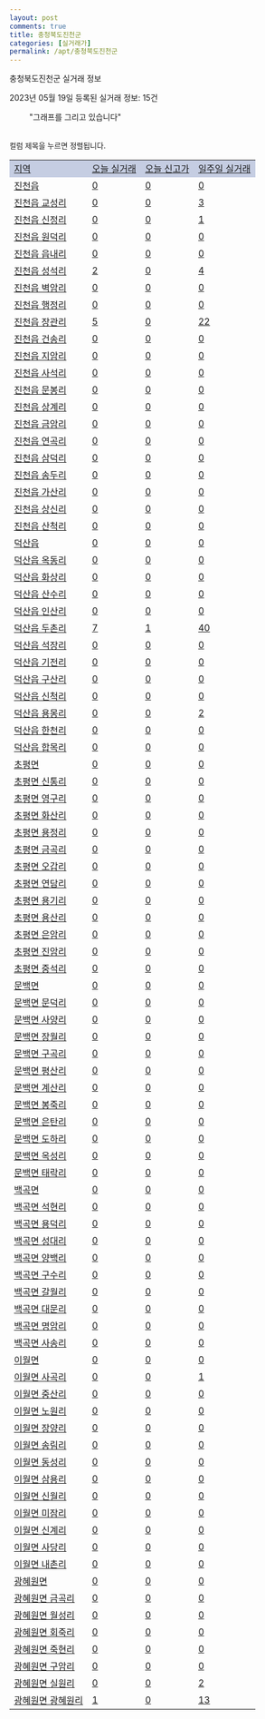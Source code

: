 ```yaml
---
layout: post
comments: true
title: 충청북도진천군
categories: [실거래가]
permalink: /apt/충청북도진천군
---
```


충청북도진천군 실거래 정보

2023년 05월 19일 등록된 실거래 정보: 15건

<!--<script async src="https://pagead2.googlesyndication.com/pagead/js/adsbygoogle.js?client=ca-pub-3485438051770037"
 crossorigin="anonymous"></script>-->

<script type="text/javascript">
  google.charts.load('current', {'packages':['corechart']});
  google.charts.setOnLoadCallback(drawChart);

  function drawChart() {
    var data = google.visualization.arrayToDataTable([['거래일', '매매', '전월세', '전매'], ['21-01', 1, 2, 0], ['21-02', 0, 1, 0], ['21-03', 0, 2, 0], ['21-04', 0, 1, 0], ['21-05', 1, 0, 0], ['21-06', 0, 1, 0], ['21-07', 0, 3, 0], ['21-08', 20, 34, 6], ['21-09', 2, 8, 0], ['21-10', 1, 0, 0], ['21-11', 2, 3, 0], ['21-12', 0, 3, 0], ['22-01', 0, 8, 4], ['22-02', 2, 9, 0], ['22-03', 1, 5, 1], ['22-04', 4, 0, 0], ['22-05', 32, 70, 2], ['22-06', 62, 340, 7], ['22-07', 66, 197, 7], ['22-08', 59, 259, 7], ['22-09', 45, 225, 4], ['22-10', 63, 218, 21], ['22-11', 50, 161, 7], ['22-12', 38, 133, 9], ['23-01', 47, 247, 6], ['23-02', 85, 198, 4], ['23-03', 72, 148, 14], ['23-04', 63, 135, 20], ['23-05', 30, 75, 5]]);

    var options = {
      title: '최근 1년간 유형별 거래량 추이',
      legend: { position: 'bottom' }
    };

    setTimeout(function() {
        var chart = new google.visualization.LineChart(document.getElementById('columnchart_material'));
        chart.draw(data, (options));
        document.getElementById('loading').style.display = 'none';
        var dayLabel = (new Date()).getDay();
        if (dayLabel < 2) {
            sorttable.innerSortFunction.apply(document.getElementById('week'), []);
            sorttable.innerSortFunction.apply(document.getElementById('week'), []);        
        }
        else {
            sorttable.innerSortFunction.apply(document.getElementById('today'), []);
            sorttable.innerSortFunction.apply(document.getElementById('today'), []);
        }
    }, 200);

  }
</script>

<div id="loading" style="z-index:20; display: block; margin-left: 35px">"그래프를 그리고 있습니다"</div>
<div id="columnchart_material" style="width: 95%; margin-left: -35px; display: block"></div>
<!--<div style="width: 95%; margin-left: -35px; display: block">
      <script async src="https://pagead2.googlesyndication.com/pagead/js/adsbygoogle.js?client=ca-pub-3485438051770037"
          crossorigin="anonymous"></script>
      <ins class="adsbygoogle"
          style="display:block"
          data-ad-format="fluid"
          data-ad-layout-key="-fb+5w+4e-db+86"
          data-ad-client="ca-pub-3485438051770037"
          data-ad-slot="1827090281"></ins>
      <script>
          (adsbygoogle = window.adsbygoogle || []).push({});
      </script>
</div>-->
<br>

<font size='small' style='font-size: small;'>컬럼 제목을 누르면 정렬됩니다.</font>
<table class="sortable">
  <tr style='background-color: rgba(114, 132, 186,0.4);'>
    <td id="region"><a href="#">지역</a></td>
    <td id="today"><a href="#">오늘 실거래</a></td>
    <td id="today_new"><a href="#">오늘 신고가</a></td>
    <td id="week"><a href="#">일주일 실거래</a></td>
  </tr>

  
  <tr class="item">
    <td><a href="충청북도진천군진천읍">진천읍</a></td>
    <td><a href="충청북도진천군진천읍">0</a></td>
    <td><a href="충청북도진천군진천읍">0</a></td>
    <td><a href="충청북도진천군진천읍">0</a></td>
  </tr>
    

  <tr class="item">
    <td><a href="충청북도진천군진천읍교성리">진천읍 교성리</a></td>
    <td><a href="충청북도진천군진천읍교성리">0</a></td>
    <td><a href="충청북도진천군진천읍교성리">0</a></td>
    <td><a href="충청북도진천군진천읍교성리">3</a></td>
  </tr>
    

  <tr class="item">
    <td><a href="충청북도진천군진천읍신정리">진천읍 신정리</a></td>
    <td><a href="충청북도진천군진천읍신정리">0</a></td>
    <td><a href="충청북도진천군진천읍신정리">0</a></td>
    <td><a href="충청북도진천군진천읍신정리">1</a></td>
  </tr>
    

  <tr class="item">
    <td><a href="충청북도진천군진천읍원덕리">진천읍 원덕리</a></td>
    <td><a href="충청북도진천군진천읍원덕리">0</a></td>
    <td><a href="충청북도진천군진천읍원덕리">0</a></td>
    <td><a href="충청북도진천군진천읍원덕리">0</a></td>
  </tr>
    

  <tr class="item">
    <td><a href="충청북도진천군진천읍읍내리">진천읍 읍내리</a></td>
    <td><a href="충청북도진천군진천읍읍내리">0</a></td>
    <td><a href="충청북도진천군진천읍읍내리">0</a></td>
    <td><a href="충청북도진천군진천읍읍내리">0</a></td>
  </tr>
    

  <tr class="item">
    <td><a href="충청북도진천군진천읍성석리">진천읍 성석리</a></td>
    <td><a href="충청북도진천군진천읍성석리">2</a></td>
    <td><a href="충청북도진천군진천읍성석리">0</a></td>
    <td><a href="충청북도진천군진천읍성석리">4</a></td>
  </tr>
    

  <tr class="item">
    <td><a href="충청북도진천군진천읍벽암리">진천읍 벽암리</a></td>
    <td><a href="충청북도진천군진천읍벽암리">0</a></td>
    <td><a href="충청북도진천군진천읍벽암리">0</a></td>
    <td><a href="충청북도진천군진천읍벽암리">0</a></td>
  </tr>
    

  <tr class="item">
    <td><a href="충청북도진천군진천읍행정리">진천읍 행정리</a></td>
    <td><a href="충청북도진천군진천읍행정리">0</a></td>
    <td><a href="충청북도진천군진천읍행정리">0</a></td>
    <td><a href="충청북도진천군진천읍행정리">0</a></td>
  </tr>
    

  <tr class="item">
    <td><a href="충청북도진천군진천읍장관리">진천읍 장관리</a></td>
    <td><a href="충청북도진천군진천읍장관리">5</a></td>
    <td><a href="충청북도진천군진천읍장관리">0</a></td>
    <td><a href="충청북도진천군진천읍장관리">22</a></td>
  </tr>
    

  <tr class="item">
    <td><a href="충청북도진천군진천읍건송리">진천읍 건송리</a></td>
    <td><a href="충청북도진천군진천읍건송리">0</a></td>
    <td><a href="충청북도진천군진천읍건송리">0</a></td>
    <td><a href="충청북도진천군진천읍건송리">0</a></td>
  </tr>
    

  <tr class="item">
    <td><a href="충청북도진천군진천읍지암리">진천읍 지암리</a></td>
    <td><a href="충청북도진천군진천읍지암리">0</a></td>
    <td><a href="충청북도진천군진천읍지암리">0</a></td>
    <td><a href="충청북도진천군진천읍지암리">0</a></td>
  </tr>
    

  <tr class="item">
    <td><a href="충청북도진천군진천읍사석리">진천읍 사석리</a></td>
    <td><a href="충청북도진천군진천읍사석리">0</a></td>
    <td><a href="충청북도진천군진천읍사석리">0</a></td>
    <td><a href="충청북도진천군진천읍사석리">0</a></td>
  </tr>
    

  <tr class="item">
    <td><a href="충청북도진천군진천읍문봉리">진천읍 문봉리</a></td>
    <td><a href="충청북도진천군진천읍문봉리">0</a></td>
    <td><a href="충청북도진천군진천읍문봉리">0</a></td>
    <td><a href="충청북도진천군진천읍문봉리">0</a></td>
  </tr>
    

  <tr class="item">
    <td><a href="충청북도진천군진천읍상계리">진천읍 상계리</a></td>
    <td><a href="충청북도진천군진천읍상계리">0</a></td>
    <td><a href="충청북도진천군진천읍상계리">0</a></td>
    <td><a href="충청북도진천군진천읍상계리">0</a></td>
  </tr>
    

  <tr class="item">
    <td><a href="충청북도진천군진천읍금암리">진천읍 금암리</a></td>
    <td><a href="충청북도진천군진천읍금암리">0</a></td>
    <td><a href="충청북도진천군진천읍금암리">0</a></td>
    <td><a href="충청북도진천군진천읍금암리">0</a></td>
  </tr>
    

  <tr class="item">
    <td><a href="충청북도진천군진천읍연곡리">진천읍 연곡리</a></td>
    <td><a href="충청북도진천군진천읍연곡리">0</a></td>
    <td><a href="충청북도진천군진천읍연곡리">0</a></td>
    <td><a href="충청북도진천군진천읍연곡리">0</a></td>
  </tr>
    

  <tr class="item">
    <td><a href="충청북도진천군진천읍삼덕리">진천읍 삼덕리</a></td>
    <td><a href="충청북도진천군진천읍삼덕리">0</a></td>
    <td><a href="충청북도진천군진천읍삼덕리">0</a></td>
    <td><a href="충청북도진천군진천읍삼덕리">0</a></td>
  </tr>
    

  <tr class="item">
    <td><a href="충청북도진천군진천읍송두리">진천읍 송두리</a></td>
    <td><a href="충청북도진천군진천읍송두리">0</a></td>
    <td><a href="충청북도진천군진천읍송두리">0</a></td>
    <td><a href="충청북도진천군진천읍송두리">0</a></td>
  </tr>
    

  <tr class="item">
    <td><a href="충청북도진천군진천읍가산리">진천읍 가산리</a></td>
    <td><a href="충청북도진천군진천읍가산리">0</a></td>
    <td><a href="충청북도진천군진천읍가산리">0</a></td>
    <td><a href="충청북도진천군진천읍가산리">0</a></td>
  </tr>
    

  <tr class="item">
    <td><a href="충청북도진천군진천읍상신리">진천읍 상신리</a></td>
    <td><a href="충청북도진천군진천읍상신리">0</a></td>
    <td><a href="충청북도진천군진천읍상신리">0</a></td>
    <td><a href="충청북도진천군진천읍상신리">0</a></td>
  </tr>
    

  <tr class="item">
    <td><a href="충청북도진천군진천읍산척리">진천읍 산척리</a></td>
    <td><a href="충청북도진천군진천읍산척리">0</a></td>
    <td><a href="충청북도진천군진천읍산척리">0</a></td>
    <td><a href="충청북도진천군진천읍산척리">0</a></td>
  </tr>
    

  <tr class="item">
    <td><a href="충청북도진천군덕산읍">덕산읍</a></td>
    <td><a href="충청북도진천군덕산읍">0</a></td>
    <td><a href="충청북도진천군덕산읍">0</a></td>
    <td><a href="충청북도진천군덕산읍">0</a></td>
  </tr>
    

  <tr class="item">
    <td><a href="충청북도진천군덕산읍옥동리">덕산읍 옥동리</a></td>
    <td><a href="충청북도진천군덕산읍옥동리">0</a></td>
    <td><a href="충청북도진천군덕산읍옥동리">0</a></td>
    <td><a href="충청북도진천군덕산읍옥동리">0</a></td>
  </tr>
    

  <tr class="item">
    <td><a href="충청북도진천군덕산읍화상리">덕산읍 화상리</a></td>
    <td><a href="충청북도진천군덕산읍화상리">0</a></td>
    <td><a href="충청북도진천군덕산읍화상리">0</a></td>
    <td><a href="충청북도진천군덕산읍화상리">0</a></td>
  </tr>
    

  <tr class="item">
    <td><a href="충청북도진천군덕산읍산수리">덕산읍 산수리</a></td>
    <td><a href="충청북도진천군덕산읍산수리">0</a></td>
    <td><a href="충청북도진천군덕산읍산수리">0</a></td>
    <td><a href="충청북도진천군덕산읍산수리">0</a></td>
  </tr>
    

  <tr class="item">
    <td><a href="충청북도진천군덕산읍인산리">덕산읍 인산리</a></td>
    <td><a href="충청북도진천군덕산읍인산리">0</a></td>
    <td><a href="충청북도진천군덕산읍인산리">0</a></td>
    <td><a href="충청북도진천군덕산읍인산리">0</a></td>
  </tr>
    

  <tr class="item">
    <td><a href="충청북도진천군덕산읍두촌리">덕산읍 두촌리</a></td>
    <td><a href="충청북도진천군덕산읍두촌리">7</a></td>
    <td><a href="충청북도진천군덕산읍두촌리">1</a></td>
    <td><a href="충청북도진천군덕산읍두촌리">40</a></td>
  </tr>
    

  <tr class="item">
    <td><a href="충청북도진천군덕산읍석장리">덕산읍 석장리</a></td>
    <td><a href="충청북도진천군덕산읍석장리">0</a></td>
    <td><a href="충청북도진천군덕산읍석장리">0</a></td>
    <td><a href="충청북도진천군덕산읍석장리">0</a></td>
  </tr>
    

  <tr class="item">
    <td><a href="충청북도진천군덕산읍기전리">덕산읍 기전리</a></td>
    <td><a href="충청북도진천군덕산읍기전리">0</a></td>
    <td><a href="충청북도진천군덕산읍기전리">0</a></td>
    <td><a href="충청북도진천군덕산읍기전리">0</a></td>
  </tr>
    

  <tr class="item">
    <td><a href="충청북도진천군덕산읍구산리">덕산읍 구산리</a></td>
    <td><a href="충청북도진천군덕산읍구산리">0</a></td>
    <td><a href="충청북도진천군덕산읍구산리">0</a></td>
    <td><a href="충청북도진천군덕산읍구산리">0</a></td>
  </tr>
    

  <tr class="item">
    <td><a href="충청북도진천군덕산읍신척리">덕산읍 신척리</a></td>
    <td><a href="충청북도진천군덕산읍신척리">0</a></td>
    <td><a href="충청북도진천군덕산읍신척리">0</a></td>
    <td><a href="충청북도진천군덕산읍신척리">0</a></td>
  </tr>
    

  <tr class="item">
    <td><a href="충청북도진천군덕산읍용몽리">덕산읍 용몽리</a></td>
    <td><a href="충청북도진천군덕산읍용몽리">0</a></td>
    <td><a href="충청북도진천군덕산읍용몽리">0</a></td>
    <td><a href="충청북도진천군덕산읍용몽리">2</a></td>
  </tr>
    

  <tr class="item">
    <td><a href="충청북도진천군덕산읍한천리">덕산읍 한천리</a></td>
    <td><a href="충청북도진천군덕산읍한천리">0</a></td>
    <td><a href="충청북도진천군덕산읍한천리">0</a></td>
    <td><a href="충청북도진천군덕산읍한천리">0</a></td>
  </tr>
    

  <tr class="item">
    <td><a href="충청북도진천군덕산읍합목리">덕산읍 합목리</a></td>
    <td><a href="충청북도진천군덕산읍합목리">0</a></td>
    <td><a href="충청북도진천군덕산읍합목리">0</a></td>
    <td><a href="충청북도진천군덕산읍합목리">0</a></td>
  </tr>
    

  <tr class="item">
    <td><a href="충청북도진천군초평면">초평면</a></td>
    <td><a href="충청북도진천군초평면">0</a></td>
    <td><a href="충청북도진천군초평면">0</a></td>
    <td><a href="충청북도진천군초평면">0</a></td>
  </tr>
    

  <tr class="item">
    <td><a href="충청북도진천군초평면신통리">초평면 신통리</a></td>
    <td><a href="충청북도진천군초평면신통리">0</a></td>
    <td><a href="충청북도진천군초평면신통리">0</a></td>
    <td><a href="충청북도진천군초평면신통리">0</a></td>
  </tr>
    

  <tr class="item">
    <td><a href="충청북도진천군초평면영구리">초평면 영구리</a></td>
    <td><a href="충청북도진천군초평면영구리">0</a></td>
    <td><a href="충청북도진천군초평면영구리">0</a></td>
    <td><a href="충청북도진천군초평면영구리">0</a></td>
  </tr>
    

  <tr class="item">
    <td><a href="충청북도진천군초평면화산리">초평면 화산리</a></td>
    <td><a href="충청북도진천군초평면화산리">0</a></td>
    <td><a href="충청북도진천군초평면화산리">0</a></td>
    <td><a href="충청북도진천군초평면화산리">0</a></td>
  </tr>
    

  <tr class="item">
    <td><a href="충청북도진천군초평면용정리">초평면 용정리</a></td>
    <td><a href="충청북도진천군초평면용정리">0</a></td>
    <td><a href="충청북도진천군초평면용정리">0</a></td>
    <td><a href="충청북도진천군초평면용정리">0</a></td>
  </tr>
    

  <tr class="item">
    <td><a href="충청북도진천군초평면금곡리">초평면 금곡리</a></td>
    <td><a href="충청북도진천군초평면금곡리">0</a></td>
    <td><a href="충청북도진천군초평면금곡리">0</a></td>
    <td><a href="충청북도진천군초평면금곡리">0</a></td>
  </tr>
    

  <tr class="item">
    <td><a href="충청북도진천군초평면오갑리">초평면 오갑리</a></td>
    <td><a href="충청북도진천군초평면오갑리">0</a></td>
    <td><a href="충청북도진천군초평면오갑리">0</a></td>
    <td><a href="충청북도진천군초평면오갑리">0</a></td>
  </tr>
    

  <tr class="item">
    <td><a href="충청북도진천군초평면연담리">초평면 연담리</a></td>
    <td><a href="충청북도진천군초평면연담리">0</a></td>
    <td><a href="충청북도진천군초평면연담리">0</a></td>
    <td><a href="충청북도진천군초평면연담리">0</a></td>
  </tr>
    

  <tr class="item">
    <td><a href="충청북도진천군초평면용기리">초평면 용기리</a></td>
    <td><a href="충청북도진천군초평면용기리">0</a></td>
    <td><a href="충청북도진천군초평면용기리">0</a></td>
    <td><a href="충청북도진천군초평면용기리">0</a></td>
  </tr>
    

  <tr class="item">
    <td><a href="충청북도진천군초평면용산리">초평면 용산리</a></td>
    <td><a href="충청북도진천군초평면용산리">0</a></td>
    <td><a href="충청북도진천군초평면용산리">0</a></td>
    <td><a href="충청북도진천군초평면용산리">0</a></td>
  </tr>
    

  <tr class="item">
    <td><a href="충청북도진천군초평면은암리">초평면 은암리</a></td>
    <td><a href="충청북도진천군초평면은암리">0</a></td>
    <td><a href="충청북도진천군초평면은암리">0</a></td>
    <td><a href="충청북도진천군초평면은암리">0</a></td>
  </tr>
    

  <tr class="item">
    <td><a href="충청북도진천군초평면진암리">초평면 진암리</a></td>
    <td><a href="충청북도진천군초평면진암리">0</a></td>
    <td><a href="충청북도진천군초평면진암리">0</a></td>
    <td><a href="충청북도진천군초평면진암리">0</a></td>
  </tr>
    

  <tr class="item">
    <td><a href="충청북도진천군초평면중석리">초평면 중석리</a></td>
    <td><a href="충청북도진천군초평면중석리">0</a></td>
    <td><a href="충청북도진천군초평면중석리">0</a></td>
    <td><a href="충청북도진천군초평면중석리">0</a></td>
  </tr>
    

  <tr class="item">
    <td><a href="충청북도진천군문백면">문백면</a></td>
    <td><a href="충청북도진천군문백면">0</a></td>
    <td><a href="충청북도진천군문백면">0</a></td>
    <td><a href="충청북도진천군문백면">0</a></td>
  </tr>
    

  <tr class="item">
    <td><a href="충청북도진천군문백면문덕리">문백면 문덕리</a></td>
    <td><a href="충청북도진천군문백면문덕리">0</a></td>
    <td><a href="충청북도진천군문백면문덕리">0</a></td>
    <td><a href="충청북도진천군문백면문덕리">0</a></td>
  </tr>
    

  <tr class="item">
    <td><a href="충청북도진천군문백면사양리">문백면 사양리</a></td>
    <td><a href="충청북도진천군문백면사양리">0</a></td>
    <td><a href="충청북도진천군문백면사양리">0</a></td>
    <td><a href="충청북도진천군문백면사양리">0</a></td>
  </tr>
    

  <tr class="item">
    <td><a href="충청북도진천군문백면장월리">문백면 장월리</a></td>
    <td><a href="충청북도진천군문백면장월리">0</a></td>
    <td><a href="충청북도진천군문백면장월리">0</a></td>
    <td><a href="충청북도진천군문백면장월리">0</a></td>
  </tr>
    

  <tr class="item">
    <td><a href="충청북도진천군문백면구곡리">문백면 구곡리</a></td>
    <td><a href="충청북도진천군문백면구곡리">0</a></td>
    <td><a href="충청북도진천군문백면구곡리">0</a></td>
    <td><a href="충청북도진천군문백면구곡리">0</a></td>
  </tr>
    

  <tr class="item">
    <td><a href="충청북도진천군문백면평산리">문백면 평산리</a></td>
    <td><a href="충청북도진천군문백면평산리">0</a></td>
    <td><a href="충청북도진천군문백면평산리">0</a></td>
    <td><a href="충청북도진천군문백면평산리">0</a></td>
  </tr>
    

  <tr class="item">
    <td><a href="충청북도진천군문백면계산리">문백면 계산리</a></td>
    <td><a href="충청북도진천군문백면계산리">0</a></td>
    <td><a href="충청북도진천군문백면계산리">0</a></td>
    <td><a href="충청북도진천군문백면계산리">0</a></td>
  </tr>
    

  <tr class="item">
    <td><a href="충청북도진천군문백면봉죽리">문백면 봉죽리</a></td>
    <td><a href="충청북도진천군문백면봉죽리">0</a></td>
    <td><a href="충청북도진천군문백면봉죽리">0</a></td>
    <td><a href="충청북도진천군문백면봉죽리">0</a></td>
  </tr>
    

  <tr class="item">
    <td><a href="충청북도진천군문백면은탄리">문백면 은탄리</a></td>
    <td><a href="충청북도진천군문백면은탄리">0</a></td>
    <td><a href="충청북도진천군문백면은탄리">0</a></td>
    <td><a href="충청북도진천군문백면은탄리">0</a></td>
  </tr>
    

  <tr class="item">
    <td><a href="충청북도진천군문백면도하리">문백면 도하리</a></td>
    <td><a href="충청북도진천군문백면도하리">0</a></td>
    <td><a href="충청북도진천군문백면도하리">0</a></td>
    <td><a href="충청북도진천군문백면도하리">0</a></td>
  </tr>
    

  <tr class="item">
    <td><a href="충청북도진천군문백면옥성리">문백면 옥성리</a></td>
    <td><a href="충청북도진천군문백면옥성리">0</a></td>
    <td><a href="충청북도진천군문백면옥성리">0</a></td>
    <td><a href="충청북도진천군문백면옥성리">0</a></td>
  </tr>
    

  <tr class="item">
    <td><a href="충청북도진천군문백면태락리">문백면 태락리</a></td>
    <td><a href="충청북도진천군문백면태락리">0</a></td>
    <td><a href="충청북도진천군문백면태락리">0</a></td>
    <td><a href="충청북도진천군문백면태락리">0</a></td>
  </tr>
    

  <tr class="item">
    <td><a href="충청북도진천군백곡면">백곡면</a></td>
    <td><a href="충청북도진천군백곡면">0</a></td>
    <td><a href="충청북도진천군백곡면">0</a></td>
    <td><a href="충청북도진천군백곡면">0</a></td>
  </tr>
    

  <tr class="item">
    <td><a href="충청북도진천군백곡면석현리">백곡면 석현리</a></td>
    <td><a href="충청북도진천군백곡면석현리">0</a></td>
    <td><a href="충청북도진천군백곡면석현리">0</a></td>
    <td><a href="충청북도진천군백곡면석현리">0</a></td>
  </tr>
    

  <tr class="item">
    <td><a href="충청북도진천군백곡면용덕리">백곡면 용덕리</a></td>
    <td><a href="충청북도진천군백곡면용덕리">0</a></td>
    <td><a href="충청북도진천군백곡면용덕리">0</a></td>
    <td><a href="충청북도진천군백곡면용덕리">0</a></td>
  </tr>
    

  <tr class="item">
    <td><a href="충청북도진천군백곡면성대리">백곡면 성대리</a></td>
    <td><a href="충청북도진천군백곡면성대리">0</a></td>
    <td><a href="충청북도진천군백곡면성대리">0</a></td>
    <td><a href="충청북도진천군백곡면성대리">0</a></td>
  </tr>
    

  <tr class="item">
    <td><a href="충청북도진천군백곡면양백리">백곡면 양백리</a></td>
    <td><a href="충청북도진천군백곡면양백리">0</a></td>
    <td><a href="충청북도진천군백곡면양백리">0</a></td>
    <td><a href="충청북도진천군백곡면양백리">0</a></td>
  </tr>
    

  <tr class="item">
    <td><a href="충청북도진천군백곡면구수리">백곡면 구수리</a></td>
    <td><a href="충청북도진천군백곡면구수리">0</a></td>
    <td><a href="충청북도진천군백곡면구수리">0</a></td>
    <td><a href="충청북도진천군백곡면구수리">0</a></td>
  </tr>
    

  <tr class="item">
    <td><a href="충청북도진천군백곡면갈월리">백곡면 갈월리</a></td>
    <td><a href="충청북도진천군백곡면갈월리">0</a></td>
    <td><a href="충청북도진천군백곡면갈월리">0</a></td>
    <td><a href="충청북도진천군백곡면갈월리">0</a></td>
  </tr>
    

  <tr class="item">
    <td><a href="충청북도진천군백곡면대문리">백곡면 대문리</a></td>
    <td><a href="충청북도진천군백곡면대문리">0</a></td>
    <td><a href="충청북도진천군백곡면대문리">0</a></td>
    <td><a href="충청북도진천군백곡면대문리">0</a></td>
  </tr>
    

  <tr class="item">
    <td><a href="충청북도진천군백곡면명암리">백곡면 명암리</a></td>
    <td><a href="충청북도진천군백곡면명암리">0</a></td>
    <td><a href="충청북도진천군백곡면명암리">0</a></td>
    <td><a href="충청북도진천군백곡면명암리">0</a></td>
  </tr>
    

  <tr class="item">
    <td><a href="충청북도진천군백곡면사송리">백곡면 사송리</a></td>
    <td><a href="충청북도진천군백곡면사송리">0</a></td>
    <td><a href="충청북도진천군백곡면사송리">0</a></td>
    <td><a href="충청북도진천군백곡면사송리">0</a></td>
  </tr>
    

  <tr class="item">
    <td><a href="충청북도진천군이월면">이월면</a></td>
    <td><a href="충청북도진천군이월면">0</a></td>
    <td><a href="충청북도진천군이월면">0</a></td>
    <td><a href="충청북도진천군이월면">0</a></td>
  </tr>
    

  <tr class="item">
    <td><a href="충청북도진천군이월면사곡리">이월면 사곡리</a></td>
    <td><a href="충청북도진천군이월면사곡리">0</a></td>
    <td><a href="충청북도진천군이월면사곡리">0</a></td>
    <td><a href="충청북도진천군이월면사곡리">1</a></td>
  </tr>
    

  <tr class="item">
    <td><a href="충청북도진천군이월면중산리">이월면 중산리</a></td>
    <td><a href="충청북도진천군이월면중산리">0</a></td>
    <td><a href="충청북도진천군이월면중산리">0</a></td>
    <td><a href="충청북도진천군이월면중산리">0</a></td>
  </tr>
    

  <tr class="item">
    <td><a href="충청북도진천군이월면노원리">이월면 노원리</a></td>
    <td><a href="충청북도진천군이월면노원리">0</a></td>
    <td><a href="충청북도진천군이월면노원리">0</a></td>
    <td><a href="충청북도진천군이월면노원리">0</a></td>
  </tr>
    

  <tr class="item">
    <td><a href="충청북도진천군이월면장양리">이월면 장양리</a></td>
    <td><a href="충청북도진천군이월면장양리">0</a></td>
    <td><a href="충청북도진천군이월면장양리">0</a></td>
    <td><a href="충청북도진천군이월면장양리">0</a></td>
  </tr>
    

  <tr class="item">
    <td><a href="충청북도진천군이월면송림리">이월면 송림리</a></td>
    <td><a href="충청북도진천군이월면송림리">0</a></td>
    <td><a href="충청북도진천군이월면송림리">0</a></td>
    <td><a href="충청북도진천군이월면송림리">0</a></td>
  </tr>
    

  <tr class="item">
    <td><a href="충청북도진천군이월면동성리">이월면 동성리</a></td>
    <td><a href="충청북도진천군이월면동성리">0</a></td>
    <td><a href="충청북도진천군이월면동성리">0</a></td>
    <td><a href="충청북도진천군이월면동성리">0</a></td>
  </tr>
    

  <tr class="item">
    <td><a href="충청북도진천군이월면삼용리">이월면 삼용리</a></td>
    <td><a href="충청북도진천군이월면삼용리">0</a></td>
    <td><a href="충청북도진천군이월면삼용리">0</a></td>
    <td><a href="충청북도진천군이월면삼용리">0</a></td>
  </tr>
    

  <tr class="item">
    <td><a href="충청북도진천군이월면신월리">이월면 신월리</a></td>
    <td><a href="충청북도진천군이월면신월리">0</a></td>
    <td><a href="충청북도진천군이월면신월리">0</a></td>
    <td><a href="충청북도진천군이월면신월리">0</a></td>
  </tr>
    

  <tr class="item">
    <td><a href="충청북도진천군이월면미잠리">이월면 미잠리</a></td>
    <td><a href="충청북도진천군이월면미잠리">0</a></td>
    <td><a href="충청북도진천군이월면미잠리">0</a></td>
    <td><a href="충청북도진천군이월면미잠리">0</a></td>
  </tr>
    

  <tr class="item">
    <td><a href="충청북도진천군이월면신계리">이월면 신계리</a></td>
    <td><a href="충청북도진천군이월면신계리">0</a></td>
    <td><a href="충청북도진천군이월면신계리">0</a></td>
    <td><a href="충청북도진천군이월면신계리">0</a></td>
  </tr>
    

  <tr class="item">
    <td><a href="충청북도진천군이월면사당리">이월면 사당리</a></td>
    <td><a href="충청북도진천군이월면사당리">0</a></td>
    <td><a href="충청북도진천군이월면사당리">0</a></td>
    <td><a href="충청북도진천군이월면사당리">0</a></td>
  </tr>
    

  <tr class="item">
    <td><a href="충청북도진천군이월면내촌리">이월면 내촌리</a></td>
    <td><a href="충청북도진천군이월면내촌리">0</a></td>
    <td><a href="충청북도진천군이월면내촌리">0</a></td>
    <td><a href="충청북도진천군이월면내촌리">0</a></td>
  </tr>
    

  <tr class="item">
    <td><a href="충청북도진천군광혜원면">광혜원면</a></td>
    <td><a href="충청북도진천군광혜원면">0</a></td>
    <td><a href="충청북도진천군광혜원면">0</a></td>
    <td><a href="충청북도진천군광혜원면">0</a></td>
  </tr>
    

  <tr class="item">
    <td><a href="충청북도진천군광혜원면금곡리">광혜원면 금곡리</a></td>
    <td><a href="충청북도진천군광혜원면금곡리">0</a></td>
    <td><a href="충청북도진천군광혜원면금곡리">0</a></td>
    <td><a href="충청북도진천군광혜원면금곡리">0</a></td>
  </tr>
    

  <tr class="item">
    <td><a href="충청북도진천군광혜원면월성리">광혜원면 월성리</a></td>
    <td><a href="충청북도진천군광혜원면월성리">0</a></td>
    <td><a href="충청북도진천군광혜원면월성리">0</a></td>
    <td><a href="충청북도진천군광혜원면월성리">0</a></td>
  </tr>
    

  <tr class="item">
    <td><a href="충청북도진천군광혜원면회죽리">광혜원면 회죽리</a></td>
    <td><a href="충청북도진천군광혜원면회죽리">0</a></td>
    <td><a href="충청북도진천군광혜원면회죽리">0</a></td>
    <td><a href="충청북도진천군광혜원면회죽리">0</a></td>
  </tr>
    

  <tr class="item">
    <td><a href="충청북도진천군광혜원면죽현리">광혜원면 죽현리</a></td>
    <td><a href="충청북도진천군광혜원면죽현리">0</a></td>
    <td><a href="충청북도진천군광혜원면죽현리">0</a></td>
    <td><a href="충청북도진천군광혜원면죽현리">0</a></td>
  </tr>
    

  <tr class="item">
    <td><a href="충청북도진천군광혜원면구암리">광혜원면 구암리</a></td>
    <td><a href="충청북도진천군광혜원면구암리">0</a></td>
    <td><a href="충청북도진천군광혜원면구암리">0</a></td>
    <td><a href="충청북도진천군광혜원면구암리">0</a></td>
  </tr>
    

  <tr class="item">
    <td><a href="충청북도진천군광혜원면실원리">광혜원면 실원리</a></td>
    <td><a href="충청북도진천군광혜원면실원리">0</a></td>
    <td><a href="충청북도진천군광혜원면실원리">0</a></td>
    <td><a href="충청북도진천군광혜원면실원리">2</a></td>
  </tr>
    

  <tr class="item">
    <td><a href="충청북도진천군광혜원면광혜원리">광혜원면 광혜원리</a></td>
    <td><a href="충청북도진천군광혜원면광혜원리">1</a></td>
    <td><a href="충청북도진천군광혜원면광혜원리">0</a></td>
    <td><a href="충청북도진천군광혜원면광혜원리">13</a></td>
  </tr>
    


</table>


    